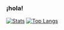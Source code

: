 ### ¡hola!

[![Stats](https://github-readme-stats.vercel.app/api?username=Javahase&show_icons=true&theme=tokyonight&hide_border=true&bg_color=0d111700&count_private=true)](https://github.com/Javahase/)
[![Top Langs](https://github-readme-stats.vercel.app/api/top-langs/?username=Javahase&theme=tokyonight&hide_border=true&bg_color=0d111700&layout=compact)](https://github.com/Javahase/)

